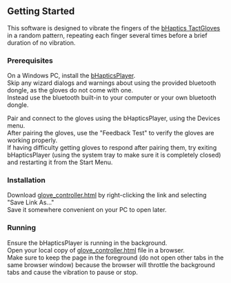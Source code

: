 ## Getting Started
This software is designed to vibrate the fingers of the [bHaptics TactGloves](https://www.bhaptics.com/shop/tactglove) in a random pattern, repeating each finger several times before a brief duration of no vibration.

### Prerequisites
On a Windows PC, install the [bHapticsPlayer](https://www.bhaptics.com/support/downloads).  
Skip any wizard dialogs and warnings about using the provided bluetooth dongle, as the gloves do not come with one.  
Instead use the bluetooth built-in to your computer or your own bluetooth dongle. 

Pair and connect to the gloves using the bHapticsPlayer, using the Devices menu.  
After pairing the gloves, use the "Feedback Test" to verify the gloves are working properly.  
If having difficulty getting gloves to respond after pairing them, try exiting bHapticsPlayer (using the system tray to make sure it is completely closed) and restarting it from the Start Menu.

### Installation
Download [glove_controller.html](https://rawcdn.githack.com/orbitalcircuits/glovecontroller/fa1b6d32c5878fa64d8adec18c23666e09101bed/glove_controller.html) by right-clicking the link and selecting "Save Link As..."  
Save it somewhere convenient on your PC to open later.

### Running
Ensure the bHapticsPlayer is running in the background.  
Open your local copy of [glove_controller.html](https://rawcdn.githack.com/orbitalcircuits/glovecontroller/fa1b6d32c5878fa64d8adec18c23666e09101bed/glove_controller.html) file in a browser.  
Make sure to keep the page in the foreground (do not open other tabs in the same browser window) because the browser will throttle the background tabs and cause the vibration to pause or stop.
